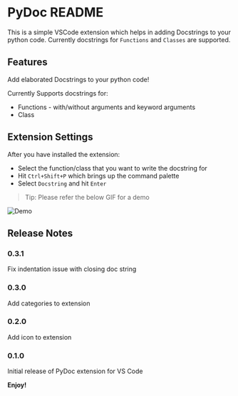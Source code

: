 # PyDoc README

This is a simple VSCode extension which helps in adding Docstrings to your python code. Currently docstrings for `Functions` and `Classes` are supported.

## Features

Add elaborated Docstrings to your python code!

Currently Supports docstrings for:

* Functions - with/without arguments and keyword arguments
* Class

## Extension Settings

After you have installed the extension:

* Select the function/class that you want to write the docstring for
* Hit `Ctrl+Shift+P` which brings up the command palette
* Select `Docstring` and hit `Enter`

> Tip: Please refer the below GIF for a demo

![Demo](assets/Example.gif)

## Release Notes

### 0.3.1

 Fix indentation issue with closing doc string

### 0.3.0

Add categories to extension

### 0.2.0

Add icon to extension

### 0.1.0

Initial release of PyDoc extension for VS Code

**Enjoy!**
